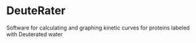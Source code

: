 # DeuteRater
Software for calculating and graphing kinetic curves for proteins labeled with Deuterated water
